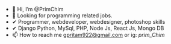 - 👋 Hi, I’m @PrimChim
- 👀 Looking for programming related jobs.
- ✔ Programmer, webdeveloper, webdesigner, photoshop skills
- ✔ Django Python, MySql, PHP, Node Js, React Js, Mongo DB
- 📫 How to reach me gpritam922@gmail.com or ig: _prim_Chim_

<!---
PrimChim/PrimChim is a ✨ special ✨ repository because its `README.md` (this file) appears on your GitHub profile.
You can click the Preview link to take a look at your changes.
--->

